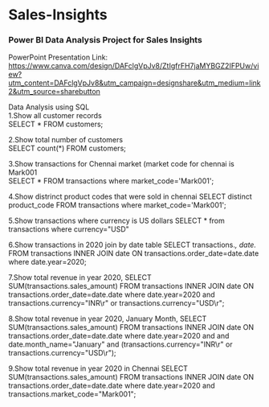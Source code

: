 # Sales-Insights

### Power BI Data Analysis Project for Sales Insights

PowerPoint Presentation Link:  
https://www.canva.com/design/DAFclgVpJv8/ZtIgfrFH7jaMYBGZ2IFPUw/view?utm_content=DAFclgVpJv8&utm_campaign=designshare&utm_medium=link2&utm_source=sharebutton

Data Analysis using SQL  
  1.Show all customer records  
      SELECT * FROM customers;

  2.Show total number of customers  
      SELECT count(*) FROM customers;

  3.Show transactions for Chennai market (market code for chennai is Mark001  
      SELECT * FROM transactions where market_code='Mark001';

  4.Show distrinct product codes that were sold in chennai
         SELECT distinct product_code FROM transactions where market_code='Mark001';

  5.Show transactions where currency is US dollars
         SELECT * from transactions where currency="USD"

  6.Show transactions in 2020 join by date table
         SELECT transactions.*, date.* FROM transactions INNER JOIN date ON transactions.order_date=date.date where date.year=2020;

  7.Show total revenue in year 2020,
         SELECT SUM(transactions.sales_amount) FROM transactions INNER JOIN date ON transactions.order_date=date.date where date.year=2020 and transactions.currency="INR\r" or transactions.currency="USD\r";

  8.Show total revenue in year 2020, January Month,
         SELECT SUM(transactions.sales_amount) FROM transactions INNER JOIN date ON transactions.order_date=date.date where date.year=2020 and and date.month_name="January" and (transactions.currency="INR\r" or transactions.currency="USD\r");

  9.Show total revenue in year 2020 in Chennai
         SELECT SUM(transactions.sales_amount) FROM transactions INNER JOIN date ON transactions.order_date=date.date where date.year=2020 and transactions.market_code="Mark001";
